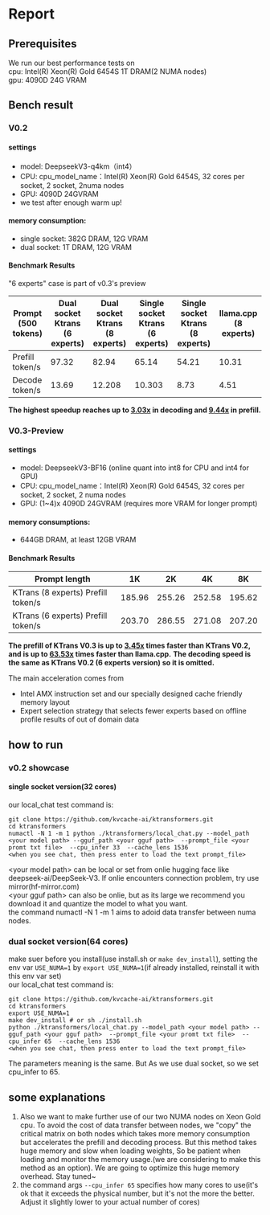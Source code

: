 # Report
## Prerequisites
We run our best performance tests on <br>
cpu: Intel(R) Xeon(R) Gold 6454S 1T DRAM(2 NUMA nodes)<br>
gpu: 4090D 24G VRAM <br>
## Bench result
### V0.2
#### settings
- model: DeepseekV3-q4km（int4）<br>
- CPU: cpu_model_name：Intel(R) Xeon(R) Gold 6454S, 32 cores per socket, 2 socket, 2numa nodes
- GPU: 4090D 24GVRAM
- we test after enough warm up!
#### memory consumption:
  - single socket: 382G DRAM, 12G VRAM
  - dual socket: 1T DRAM, 12G VRAM

#### Benchmark Results

"6 experts" case is part of v0.3's preview

| Prompt<br>(500 tokens) | Dual socket Ktrans (6 experts) | Dual socket Ktrans (8 experts) | Single socket Ktrans (6 experts) | Single socket Ktrans (8 experts)| llama.cpp (8 experts) | 
| --- | --- | --- | --- | --- | --- | 
| Prefill token/s | 97.32 | 82.94 | 65.14 | 54.21 | 10.31 |
| Decode token/s | 13.69 | 12.208 | 10.303 | 8.73 |4.51 |

**The highest speedup reaches up to <u>3.03x</u> in decoding and <u>9.44x</u> in prefill.**

### V0.3-Preview
#### settings
- model: DeepseekV3-BF16 (online quant into int8 for CPU and int4 for GPU)
- CPU: cpu_model_name：Intel(R) Xeon(R) Gold 6454S, 32 cores per socket, 2 socket, 2 numa nodes
- GPU: (1~4)x 4090D 24GVRAM (requires more VRAM for longer prompt)

#### memory consumptions:
- 644GB DRAM, at least 12GB VRAM

#### Benchmark Results
| Prompt length  | 1K  | 2K  | 4K  | 8K |
|---------------|-----|-----|-----|-----|
| KTrans (8 experts) Prefill token/s |   185.96  |  255.26   |  252.58   |  195.62   |
| KTrans (6 experts) Prefill token/s |   203.70  |  286.55   |  271.08   |  207.20   |

**The prefill of KTrans V0.3 is up to <u>3.45x</u> times faster than KTrans V0.2, and is up to <u>63.53x</u> times faster than llama.cpp.**
**The decoding speed is the same as KTrans V0.2 (6 experts version) so it is omitted.**

The main acceleration comes from 
- Intel AMX instruction set and our specially designed cache friendly memory layout
- Expert selection strategy that selects fewer experts based on offline profile results of out of domain data

## how to run
### v0.2 showcase
#### single socket version(32 cores)
our local_chat test command is:
``` shell
git clone https://github.com/kvcache-ai/ktransformers.git
cd ktransformers
numactl -N 1 -m 1 python ./ktransformers/local_chat.py --model_path <your model path> --gguf_path <your gguf path>  --prompt_file <your promt txt file>  --cpu_infer 33  --cache_lens 1536 
<when you see chat, then press enter to load the text prompt_file>
```
\<your model path\> can be local or set from onlie hugging face like deepseek-ai/DeepSeek-V3. If onlie encounters connection problem, try use mirror(hf-mirror.com) <br>
\<your gguf path\> can also be onlie, but as its large we recommend you download it and quantize the model to what you want.<br>
the command numactl -N 1 -m 1 aims to adoid data transfer between numa nodes.
### dual socket version(64 cores)
make suer before you install(use install.sh or `make dev_install`), setting the env var `USE_NUMA=1` by `export USE_NUMA=1`(if already installed, reinstall it with this env var set) <br>
our local_chat test command is:
``` shell
git clone https://github.com/kvcache-ai/ktransformers.git
cd ktransformers
export USE_NUMA=1
make dev_install # or sh ./install.sh
python ./ktransformers/local_chat.py --model_path <your model path> --gguf_path <your gguf path>  --prompt_file <your promt txt file>  --cpu_infer 65  --cache_lens 1536 
<when you see chat, then press enter to load the text prompt_file>
```
The parameters meaning is the same. But As we  use dual socket, so we set cpu_infer to 65.
## some explanations
1. Also we want to make further use of our two NUMA nodes on Xeon Gold cpu. 
To avoid the cost of data transfer between nodes, we "copy" the critical matrix on 
both nodes which takes more memory consumption but accelerates the prefill and decoding process.
But this method takes huge memory and slow when loading weights, So be patient when loading
and monitor the memory usage.(we are considering to make this method as an option). We are going to optimize this huge memory overhead. Stay tuned~ <br>
2. the command args `--cpu_infer 65` specifies how many cores to use(it's ok that it exceeds the physical number, 
but it's not the more the better. Adjust it slightly lower to your actual number of cores)<br>
